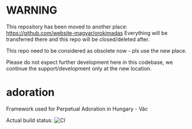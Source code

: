 WARNING
=========
This repository has been moved to another place: https://github.com/website-magyar/orokimadas
Everything will be transferred there and this repo will be closed/deleted after.

This repo need to be considered as obsolete now - pls use the new place.

Please do not expect further development here in this codebase, we continue the support/development only at the new location.

# adoration
Framework used for Perpetual Adoration in Hungary - Vác

Actual build status: ![CI](https://github.com/tkohegyi/adoration/workflows/CI/badge.svg)
